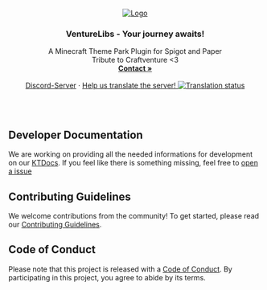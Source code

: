 <br />
<div align="center">
  <a href="https://discord.gg/84VT8gv5Ya">
    <img src=".github/assets/venturelibs.jpg" alt="Logo">
  </a>

<h3 align="center">VentureLibs - Your journey awaits!</h3>

  <p align="center">
    A Minecraft Theme Park Plugin for Spigot and Paper
    <br />
    Tribute to Craftventure <3
    <br />
    <a href="https://discord.com/users/216487432667791360"><strong>Contact »</strong></a>
    <br />
    <br />
    <a href="https://discord.gg/84VT8gv5Ya">Discord-Server</a>
    ·
    <a href="https://weblate.flawcra.cc/engage/blockventureplugin/">
      Help us translate the server!
      <img src="https://weblate.flawcra.cc/widget/blockventureplugin/translations/svg-badge.svg" alt="Translation status" />
    </a>
  </p>

<br />
<br />

</div>

## Developer Documentation

We are working on providing all the needed informations for development on
our [KTDocs](https://docs.blockventuremc.net).
If you feel like there is something missing, feel free
to [open a issue](https://github.com/BlockVentureMC/VentureLibs/issues/new)

## Contributing Guidelines

We welcome contributions from the community! To get started, please read our [Contributing Guidelines](CONTRIBUTING.md).

## Code of Conduct

Please note that this project is released with a [Code of Conduct](CODE_OF_CONDUCT.md). By participating in this project, you agree to abide by its terms.
